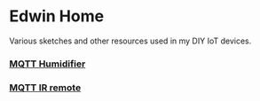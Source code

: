 # Edwin Home
Various sketches and other resources used in my DIY IoT devices.

### [MQTT Humidifier](/devices/humidifier_mqtt)
### [MQTT IR remote](/devices/ir_remote_mqtt)
